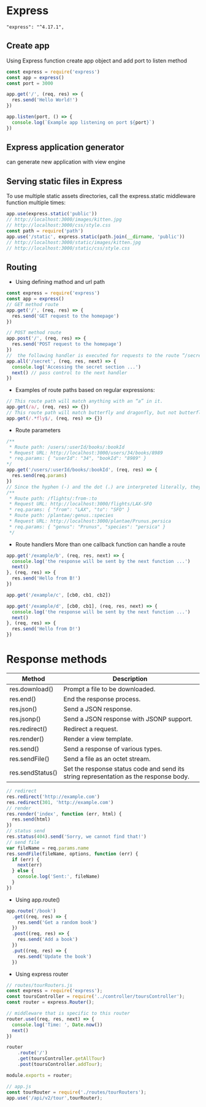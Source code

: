 # Express

```CMD
"express": "^4.17.1",
```
## Create app
Using Express function create app object and add  port to listen method

```javascript
const express = require('express')
const app = express()
const port = 3000

app.get('/', (req, res) => {
  res.send('Hello World!')
})

app.listen(port, () => {
  console.log(`Example app listening on port ${port}`)
})
```
## Express application generator
can generate new application with view engine

## Serving static files in Express
To use multiple static assets directories, call the express.static middleware function multiple times:
```javascript
app.use(express.static('public'))
// http://localhost:3000/images/kitten.jpg
// http://localhost:3000/css/style.css
const path = require('path')
app.use('/static', express.static(path.join(__dirname, 'public'))
// http://localhost:3000/static/images/kitten.jpg
// http://localhost:3000/static/css/style.css
```

## Routing
* Using defining mathod and url path
```javascript
const express = require('express')
const app = express()
// GET method route
app.get('/', (req, res) => {
  res.send('GET request to the homepage')
})

// POST method route
app.post('/', (req, res) => {
  res.send('POST request to the homepage')
})
//  the following handler is executed for requests to the route “/secret” whether using GET, POST, PUT, DELETE, or any other HTTP request method supported
app.all('/secret', (req, res, next) => {
  console.log('Accessing the secret section ...')
  next() // pass control to the next handler
})
```
* Examples of route paths based on regular expressions:

```javascript
// This route path will match anything with an “a” in it.
app.get(/a/, (req, res) => {})
// This route path will match butterfly and dragonfly, but not butterflyman, dragonflyman, and so on.
app.get(/.*fly$/, (req, res) => {})
```
* Route parameters
```javascript
/**
 * Route path: /users/:userId/books/:bookId
 * Request URL: http://localhost:3000/users/34/books/8989
 * req.params: { "userId": "34", "bookId": "8989" }
*/
app.get('/users/:userId/books/:bookId', (req, res) => {
  res.send(req.params)
})
// Since the hyphen (-) and the dot (.) are interpreted literally, they can be used along with route parameters for useful purposes.
/**
 * Route path: /flights/:from-:to
 * Request URL: http://localhost:3000/flights/LAX-SFO
 * req.params: { "from": "LAX", "to": "SFO" }
 * Route path: /plantae/:genus.:species
 * Request URL: http://localhost:3000/plantae/Prunus.persica
 * req.params: { "genus": "Prunus", "species": "persica" }
 */
```
* Route handlers
More than one callback function can handle a route
```javascript
app.get('/example/b', (req, res, next) => {
  console.log('the response will be sent by the next function ...')
  next()
}, (req, res) => {
  res.send('Hello from B!')
})

app.get('/example/c', [cb0, cb1, cb2])

app.get('/example/d', [cb0, cb1], (req, res, next) => {
  console.log('the response will be sent by the next function ...')
  next()
}, (req, res) => {
  res.send('Hello from D!')
})
```
# Response methods

|Method	|Description|
|-------|-----------|
|res.download() |	Prompt a file to be downloaded.|
|res.end() |	End the response process.|
|res.json() |	Send a JSON response.|
|res.jsonp() |	Send a JSON response with JSONP support.|
|res.redirect() |	Redirect a request.|
|res.render() |	Render a view template.|
|res.send() |	Send a response of various types.|
|res.sendFile() |	Send a file as an octet stream.|
|res.sendStatus() |	Set the response status code and send its string representation as the response body.|

```javascript
// redirect
res.redirect('http://example.com')
res.redirect(301, 'http://example.com')
// render
res.render('index', function (err, html) {
  res.send(html)
})
// status send 
res.status(404).send('Sorry, we cannot find that!')
// send file
var fileName = req.params.name
res.sendFile(fileName, options, function (err) {
  if (err) {
    next(err)
  } else {
    console.log('Sent:', fileName)
  }
})
```
* Using app.route()
```javascript
app.route('/book')
  .get((req, res) => {
    res.send('Get a random book')
  })
  .post((req, res) => {
    res.send('Add a book')
  })
  .put((req, res) => {
    res.send('Update the book')
  })
```


* Using express router
```javascript
// routes/tourRouters.js
const express = require('express');
const toursController = require('../controller/toursController');
const router = express.Router();

// middleware that is specific to this router
router.use((req, res, next) => {
  console.log('Time: ', Date.now())
  next()
})

router
    .route('/')
    .get(toursController.getAllTour)
    .post(toursController.addTour);

module.exports = router;

// app.js
const tourRouter = require('./routes/tourRouters');
app.use('/api/v2/tour',tourRouter);
```